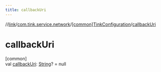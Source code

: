 ```yaml
---
title: callbackUri
---
```

//[link](../../../index.html)/[com.tink.service.network](../index.html)/[[common]TinkConfiguration](index.html)/[callbackUri](callback-uri.html)



# callbackUri



[common]\
val [callbackUri](callback-uri.html): [String](https://kotlinlang.org/api/latest/jvm/stdlib/kotlin/-string/index.html)? = null




